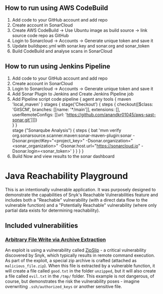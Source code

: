 ## How to run using AWS CodeBuild
1. Add code to your GitHub account and add repo
2. Create account in SonarCloud
3. Create AWS CodeBuild -> Use Ubuntu image as build source -> link source code repo as GitHub
4. Login to Sonarcloud -> Accounts -> Generate unique token and save it
5. Update buildspec.yml with sonar.key and sonar.org and sonar_token
6. Build CodeBuild and analyse scans in SonarCloud

## How to run using Jenkins Pipeline
1. Add code to your GitHub account and add repo
2. Create account in SonarCloud
3. Login to Sonarcloud -> Accounts -> Generate unique token and save it
4. Add Sonar Plugin to Jenkins and Create Jenkins Pipeline job
6. Add Pipeline script code 
pipeline {
    agent any
	    tools {
        maven 'local_maven'
      }
    stages {
        stage('Checkout') {
            steps {
            checkout([$class: 'GitSCM', branches: [[name: '*/main']], extensions: [], userRemoteConfigs: [[url: 'https://github.com/anandkr01045/aws-sast-sonar.git']]])            
            }
        }        
        stage ("Sonarqube Analysis") {
            steps {
                bat 'mvn verify org.sonarsource.scanner.maven:sonar-maven-plugin:sonar -Dsonar.projectKey="<project_key>" -Dsonar.organization="<sonar_organization>" -Dsonar.host.url="https://sonarcloud.io" -Dsonar.login=<sonar_token>'
            }
        }
	  }
}
7. Build Now and view results to the sonar dashboard
# Java Reachability Playground

This is an intentionally vulnerable application. It was purposely designed to demonstrate the capabilities of Snyk's Reachable
Vulnerabilities feature and includes both a "Reachable" vulnerability (with a direct data flow to the vulnerable function) and a "Potentially Reachable" vulnerability (where only partial data exists for determining reachability).


## Included vulnerabilities
### [Arbitrary File Write via Archive Extraction](https://app.snyk.io/vuln/SNYK-JAVA-ORGND4J-72550)
An exploit is using a vulnerability called [ZipSlip](https://snyk.io/research/zip-slip-vulnerability) - a critical vulnerability discovered 
by Snyk, which typically results in remote command execution. As part of the exploit, a special zip archive is 
crafted (attached as `malicious_file.zip`). When this file is extracted by a vulnerable function, it will create a file 
called `good.txt` in the folder `unzipped`, but it will also create a file called `evil.txt` in the `/tmp/` folder. 
This example is not dangerous, of course, but demonstrates the risk the vulnerability poses - imagine overwriting `.ssh/authorized_keys` or another sensitive file.

